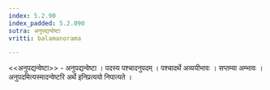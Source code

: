 ```yaml
---
index: 5.2.90
index_padded: 5.2.090
sutra: अनुपद्यन्वेष्टा
vritti: balamanorama

---
```

<<अनुपद्यन्वेष्टा>> - अनुपद्यन्वेष्टा । पदस्य पश्चादनुपदम् । पश्चादर्थे अव्ययीभावः । सप्तम्या अम्भावः । अनुपदमित्यस्मादन्वेष्टरि अर्थे इनिप्रत्ययो निपात्यते । 